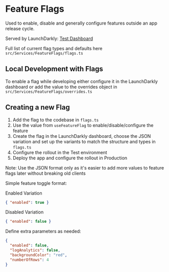 # Feature Flags

Used to enable, disable and generally configure features outside an app release cycle.

Served by LaunchDarkly: [Test Dashboard](https://app.launchdarkly.com/clear-spend-mobile/test/features/notifications/targeting)

Full list of current flag types and defaults here `src/Services/FeatureFlags/flags.ts`

## Local Development with Flags

To enable a flag while developing either configure it in the LaunchDarkly dashboard 
or add the value to the overrides object in `src/Services/FeatureFlags/overrides.ts`

## Creating a new Flag

1. Add the flag to the codebase in `flags.ts`
2. Use the value from `useFeatureFlag` to enable/disable/configure the feature
3. Create the flag in the LaunchDarkly dashboard, choose the JSON variation and set up the variants to match the structure and types in `flags.ts`
4. Configure the rollout in the Test environment
5. Deploy the app and configure the rollout in Production

Note: Use the JSON format only as it's easier to add more values to feature flags later without breaking old clients

Simple feature toggle format:

Enabled Variation
```json
{ "enabled": true }
```

Disabled Variation
```json
{ "enabled": false }
```

Define extra parameters as needed:
```json
{ 
  "enabled": false,
  "logAnalytics": false,
  "backgroundColor": "red",
  "numberOfRows": 4
}
```
